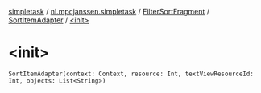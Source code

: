 [simpletask](../../../index.md) / [nl.mpcjanssen.simpletask](../../index.md) / [FilterSortFragment](../index.md) / [SortItemAdapter](index.md) / [&lt;init&gt;](.)

# &lt;init&gt;

`SortItemAdapter(context: Context, resource: Int, textViewResourceId: Int, objects: List<String>)`